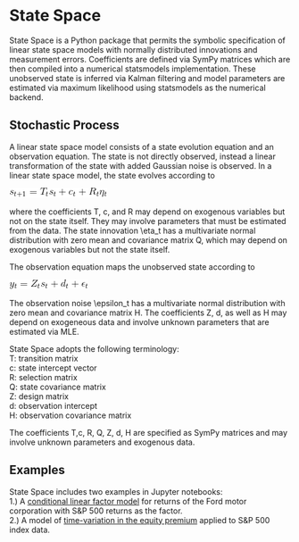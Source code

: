 # State Space
State Space is a Python package that permits the symbolic specification of linear state space models with normally distributed innovations and measurement errors. 
Coefficients are defined via SymPy matrices which are then compiled into a numerical statsmodels implementation.
These unobserved state is inferred via Kalman filtering and model parameters are estimated via maximum likelihood using statsmodels as the numerical backend.

## Stochastic Process
A linear state space model consists of a state evolution equation and an observation equation. 
The state is not directly observed, instead a linear transformation of the state with added Gaussian noise is observed. 
In a linear state space model, the state evolves according to

![State Transition Equation](images/state_transition_equation.png)

where the coefficients T, c, and R may depend on exogenous variables but not on the state itself. 
They may involve parameters that must be estimated from the data. 
The state innovation \eta_t has a multivariate normal distribution with zero mean and covariance matrix Q, which may depend on exogenous variables but not the state itself.

The observation equation maps the unobserved state according to

![Observation Equation](images/observation_equation.png)

The observation noise \epsilon_t has a multivariate normal distribution with zero mean and covariance matrix H. 
The coefficients Z, d, as well as H may depend on exogeneous data and involve unknown parameters that are estimated via MLE.

State Space adopts the following terminology:  
        T: transition matrix  
        c: state intercept vector  
        R: selection matrix  
        Q: state covariance matrix  
        Z: design matrix  
        d: observation intercept  
        H: observation covariance matrix  

The coefficients T,c, R, Q, Z, d, H are specified as SymPy matrices and may involve unknown parameters and exogenous data.

## Examples
State Space includes two examples in Jupyter notebooks:  
1.) A [conditional linear factor model](notebooks/Conditional%20Linear%20Factor%20Model.ipynb) for returns of the Ford motor corporation with S&P 500 returns as the factor.  
2.) A model of [time-variation in the equity premium](notebooks/Time-Variation%20in%20the%20Equity%20Premium.ipynb) applied to S&P 500 index data.  